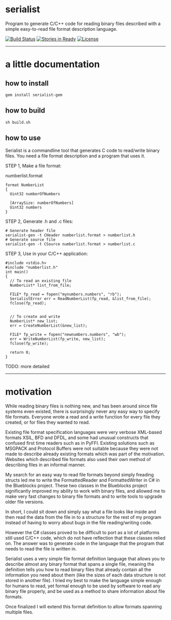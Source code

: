 serialist
=========

Program to generate C/C++ code for reading binary files described with a simple easy-to-read file format description language.

[![Build Status](https://travis-ci.org/davidsiaw/serialist.svg)](https://travis-ci.org/davidsiaw/serialist)
[![Stories in Ready](https://badge.waffle.io/davidsiaw/serialist.svg?label=ready&title=Ready)](http://waffle.io/davidsiaw/serialist)
[![License](http://img.shields.io/badge/license-GPLv3-red.svg)](https://github.com/davidsiaw/serialist/blob/master/LICENSE)

-----------------------
a little documentation
=======================

how to install
--------------

```
gem install serialist-gem
```

how to build
------------

```
sh build.sh
```

how to use
----------

Serialist is a commandline tool that generates C code to read/write binary files.
You need a file format description and a program that uses it.

STEP 1, Make a file format:

numberlist.format

    format NumberList
    {
      Uint32 numberOfNumbers

      [ArraySize: numberOfNumbers]
      Uint32 numbers
    }


STEP 2, Generate .h and .c files:

    # Generate header file 
    serialist-gen -t CHeader numberlist.format > numberlist.h
    # Generate source file
    serialist-gen -t CSource numberlist.format > numberlist.c

STEP 3, Use in your C/C++ application:

    #include <stdio.h>
    #include "numberlist.h"
    int main()
    {
      // To read an existing file
      NumberList* list_from_file;

      FILE* fp_read = fopen("mynumbers.numbers", "rb");
      SerialistError err = ReadNumberList(fp_read, &list_from_file);
      fclose(fp_read);


      // To create and write
      NumberList* new_list;
      err = CreateNumberList(&new_list);

      FILE* fp_write = fopen("newnumbers.numbers", "wb");
      err = WriteNumberList(fp_write, new_list);
      fclose(fp_write);

      return 0;
    }

TODO: more detailed

----------
motivation
==========

While reading binary files is nothing new, and has been around since file systems even existed, 
there is surprisingly never any easy way to specify file formats. Everyone wrote a read and a
write function for every file they created, or for files they wanted to read.

Existing file format specification languages were very verbose XML-based formats XSIL, BFD and 
DFDL, and some had unusual constructs that confused first time readers such as in PyFFI.
Existing solutions such as MSGPACK and Protocol Buffers were not suitable because they were 
not made to describe already existing formats which was part of the motivation. Websites which
described file formats also used their own method of describing files in an informal manner.

My search for an easy way to read file formats beyond simply freading structs led me to write 
the FormattedReader and FormattedWriter in C# in the Blueblocks project. These two classes in 
the Blueblocks project significantly improved my ability to work with binary files, and allowed
me to make very fast changes to binary file formats and to write tools to upgrade older file 
versions.

In short, I could sit down and simply say what a file looks like inside and then read the data
from the file in to a structure for the rest of my program instead of having to worry about 
bugs in the file reading/writing code.

However the C# classes proved to be difficult to port as a lot of platforms still used C/C++
code, which do not have reflection that these classes relied on. The answer was to generate
code in the language that the program that needs to read the file is written in.

Serialist uses a very simple file format definition language that allows you to describe
almost any binary format that spans a single file, meaning the definition tells you how to
read binary files that already contain all the information you need about them (like the
sizes of each data structure is not stored in another file). I tried my best to make the
language simple enough for humans to read, yet formal enough to be used by software to read any
binary file properly, and be used as a method to share information about file formats.

Once finalized I will extend this format definition to allow formats spanning multiple files.
